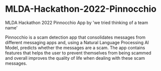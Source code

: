 # MLDA-Hackathon-2022-Pinnocchio
MLDA Hackathon 2022 Pinnocchio App by 'we tried thinking of a team name'

Pinnocchio is a scam detection app that consolidates messages from different messaging apps and, using a Natural Language Processing AI Model, predicts whether the messages are a scam. The app contains features that helps the user to prevent themselves from being scammed and overall improves the quality of life when dealing with these scam messages.
